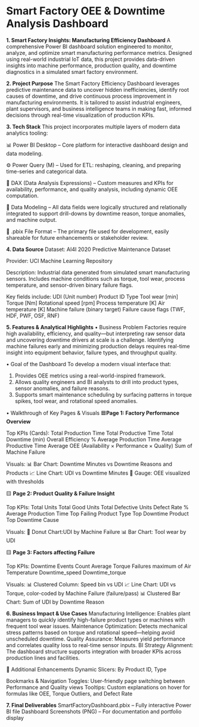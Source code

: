 # Smart Factory OEE & Downtime Analysis Dashboard
**1. Smart Factory Insights: Manufacturing Efficiency Dashboard**
A comprehensive Power BI dashboard solution engineered to monitor, analyze, and optimize smart manufacturing performance metrics. Designed using real-world industrial IoT data, this project provides data-driven insights into machine performance, production quality, and downtime diagnostics in a simulated smart factory environment.

**2. Project Purpose**
The Smart Factory Efficiency Dashboard leverages predictive maintenance data to uncover hidden inefficiencies, identify root causes of downtime, and drive continuous process improvement in manufacturing environments. It is tailored to assist industrial engineers, plant supervisors, and business intelligence teams in making fast, informed decisions through real-time visualization of production KPIs.

**3. Tech Stack**
This project incorporates multiple layers of modern data analytics tooling:

📊 Power BI Desktop – Core platform for interactive dashboard design and data modeling.

⚙️ Power Query (M) – Used for ETL: reshaping, cleaning, and preparing time-series and categorical data.

🧠 DAX (Data Analysis Expressions) – Custom measures and KPIs for availability, performance, and quality analysis, including dynamic OEE computation.

🧱 Data Modeling – All data fields were logically structured and relationally integrated to support drill-downs by downtime reason, torque anomalies, and machine output.

📁 .pbix File Format – The primary file used for development, easily shareable for future enhancements or stakeholder review.

**4. Data Source**
Dataset: AI4I 2020 Predictive Maintenance Dataset

Provider: UCI Machine Learning Repository

Description: Industrial data generated from simulated smart manufacturing sensors. Includes machine conditions such as torque, tool wear, process temperature, and sensor-driven binary failure flags.

Key fields include:
UDI (Unit number)
Product ID
Type
Tool wear [min]
Torque [Nm]
Rotational speed [rpm]
Process temperature [K]
Air temperature [K]
Machine failure (binary target)
Failure cause flags (TWF, HDF, PWF, OSF, RNF)

**5. Features & Analytical Highlights**
• Business Problem
Factories require high availability, efficiency, and quality—but interpreting raw sensor data and uncovering downtime drivers at scale is a challenge. Identifying machine failures early and minimizing production delays requires real-time insight into equipment behavior, failure types, and throughput quality.

• Goal of the Dashboard
To develop a modern visual interface that:
1. Provides OEE metrics using a real-world-inspired framework.
2. Allows quality engineers and BI analysts to drill into product types, sensor anomalies, and failure reasons.
3. Supports smart maintenance scheduling by surfacing patterns in torque spikes, tool wear, and rotational speed anomalies.

• Walkthrough of Key Pages & Visuals
🟦**Page 1: Factory Performance Overview**

Top KPIs (Cards):
Total Production Time
Total Productive Time
Total Downtime (min)
Overall Efficiency %
Average Production Time
Average Productive Time
Average OEE (Availability × Performance × Quality)
Sum of Machine Failure

Visuals:
📊 Bar Chart: Downtime Minutes vs Downtime Reasons and Products
📈 Line Chart: UDI vs Downtime Minutes
🔘 Gauge: OEE visualized with thresholds

🟨 **Page 2: Product Quality & Failure Insight**

Top KPIs:
Total Units
Total Good Units
Total Defective Units
Defect Rate %
Average Production Time
Top Failing Product Type
Top Downtime Product
Top Downtime Cause

Visuals:
🍩 Donut Chart:UDI by Machine Failure
📊 Bar Chart: Tool wear by UDI

🟨 **Page 3: Factors affecting Failure**

Top KPIs:
Downtime Events Count
Average Torque Failures
maximum of Air Temperature
Downtime_speed
Downtime_torque

Visuals:
📊 Clustered Column: Speed bin vs UDI
📈 Line Chart: UDI vs Torque, color-coded by Machine Failure (failure/pass)
📊 Clustered Bar Chart: Sum of UDI by Downtime Reason

**6. Business Impact & Use Cases**
Manufacturing Intelligence: Enables plant managers to quickly identify high-failure product types or machines with frequent tool wear issues.
Maintenance Optimization: Detects mechanical stress patterns based on torque and rotational speed—helping avoid unscheduled downtime.
Quality Assurance: Measures yield performance and correlates quality loss to real-time sensor inputs.
BI Strategy Alignment: The dashboard structure supports integration with broader KPIs across production lines and facilities.

🧠 Additional Enhancements
Dynamic Slicers: By Product ID, Type

Bookmarks & Navigation Toggles: User-friendly page switching between Performance and Quality views
Tooltips: Custom explanations on hover for formulas like OEE, Torque Outliers, and Defect Rate

**7. Final Deliverables**
SmartFactoryDashboard.pbix – Fully interactive Power BI file
Dashboard Screenshots (PNG) – For documentation and portfolio display


 

